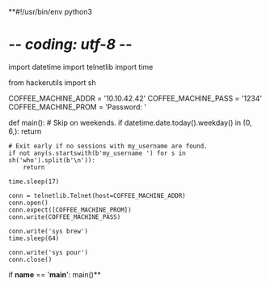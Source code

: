 **#!/usr/bin/env python3
# -*- coding: utf-8 -*-

import datetime
import telnetlib
import time

from hackerutils import sh

COFFEE_MACHINE_ADDR = '10.10.42.42'
COFFEE_MACHINE_PASS = '1234'
COFFEE_MACHINE_PROM = 'Password: '


def main():
    # Skip on weekends.
    if datetime.date.today().weekday() in (0, 6,):
        return

    # Exit early if no sessions with my_username are found.
    if not any(s.startswith(b'my_username ') for s in sh('who').split(b'\n')):
        return

    time.sleep(17)

    conn = telnetlib.Telnet(host=COFFEE_MACHINE_ADDR)
    conn.open()
    conn.expect([COFFEE_MACHINE_PROM])
    conn.write(COFFEE_MACHINE_PASS)

    conn.write('sys brew')
    time.sleep(64)

    conn.write('sys pour')
    conn.close()


if __name__ == '__main__':
    main()**